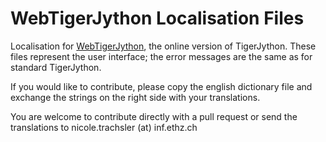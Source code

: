 # WebTigerJython Localisation Files

Localisation for [WebTigerJython](https://webtigerjython.ethz.ch/), the online version of TigerJython.
These files represent the user interface; the error messages are the same as for standard TigerJython.

If you would like to contribute, please copy the english dictionary file and exchange the strings on 
the right side with your translations. 

You are welcome to contribute directly with a pull request or send the translations to 
nicole.trachsler (at) inf.ethz.ch
